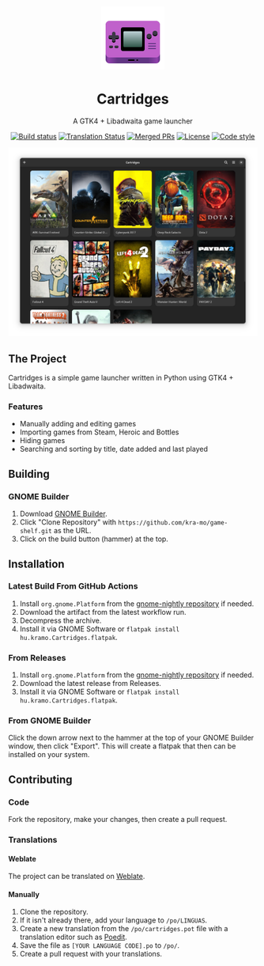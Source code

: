 
<div align="center">
  <img src="data/icons/hicolor/scalable/apps/hu.kramo.Cartridges.svg" width="128" height="128">

 # Cartridges
 A GTK4 + Libadwaita game launcher
  
[![Build status][github-actions-image]][github-actions-url]
[![Translation Status][weblate-image]][weblate-url]
[![Merged PRs][prs-merged-image]][prs-merged-url]
[![License][license-image]][license-url]
[![Code style][code-style-image]][code-style-url]
  
[github-actions-url]: https://github.com/kra-mo/cartridges
[github-actions-image]: https://img.shields.io/github/actions/workflow/status/kra-mo/cartridges/flatpak-builder.yml?branch=main&label=build
[prs-merged-url]: https://github.com/kra-mo/cartridges/pulls?q=is:pr+is:merged
[prs-merged-image]: https://img.shields.io/github/issues-pr-closed-raw/kra-mo/cartridges.svg?label=merged+PRs&color=green
[license-url]: https://github.com/kra-mo/cartridges/blob/main/LICENSE
[license-image]: https://img.shields.io/github/license/kra-mo/cartridges
[code-style-url]: https://github.com/psf/black
[code-style-image]: https://img.shields.io/badge/code%20style-black-000000?style=flat
[weblate-url]: https://hosted.weblate.org/projects/cartridges/cartridges
[weblate-image]: https://hosted.weblate.org/widgets/cartridges/-/cartridges/svg-badge.svg

  <img src="data/screenshot.webp">
</div>


## The Project
Cartridges is a simple game launcher written in Python using GTK4 + Libadwaita.
### Features
- Manually adding and editing games
- Importing games from Steam, Heroic and Bottles
- Hiding games
- Searching and sorting by title, date added and last played

## Building

### GNOME Builder

1. Download [GNOME Builder](https://flathub.org/apps/details/org.gnome.Builder).
2. Click "Clone Repository" with `https://github.com/kra-mo/game-shelf.git` as the URL.
3. Click on the build button (hammer) at the top.

## Installation

### Latest Build From GitHub Actions
1. Install `org.gnome.Platform` from the [gnome-nightly repository](https://wiki.gnome.org/Apps/Nightly) if needed.
2. Download the artifact from the latest workflow run.
3. Decompress the archive.
4. Install it via GNOME Software or `flatpak install hu.kramo.Cartridges.flatpak`.

### From Releases
1. Install `org.gnome.Platform` from the [gnome-nightly repository](https://wiki.gnome.org/Apps/Nightly) if needed.
2. Download the latest release from Releases.
3. Install it via GNOME Software or `flatpak install hu.kramo.Cartridges.flatpak`.

### From GNOME Builder
Click the down arrow next to the hammer at the top of your GNOME Builder window, then click "Export". This will create a flatpak that then can be installed on your system.

## Contributing

### Code
Fork the repository, make your changes, then create a pull request. 

### Translations
#### Weblate
The project can be translated on [Weblate](https://hosted.weblate.org/projects/cartridges/).

#### Manually
1. Clone the repository.
2. If it isn't already there, add your language to `/po/LINGUAS`.
3. Create a new translation from the `/po/cartridges.pot` file with a translation editor such as [Poedit](https://poedit.net/).
4. Save the file as `[YOUR LANGUAGE CODE].po` to `/po/`.
5. Create a pull request with your translations.
